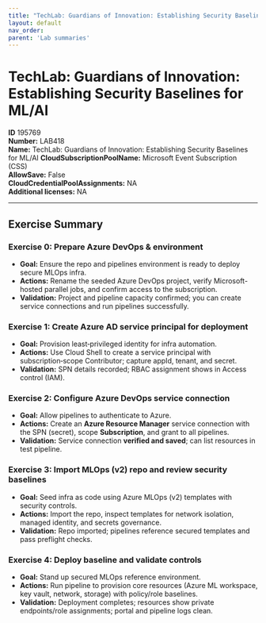 ```yaml
---
title: "TechLab: Guardians of Innovation: Establishing Security Baselines for ML/AI"
layout: default
nav_order:
parent: 'Lab summaries'
---
```


# TechLab: Guardians of Innovation: Establishing Security Baselines for ML/AI

**ID** 195769  
**Number:** LAB418  
**Name:** TechLab: Guardians of Innovation: Establishing Security Baselines for ML/AI
**CloudSubscriptionPoolName:** Microsoft Event Subscription (CSS)  
**AllowSave:** False  
**CloudCredentialPoolAssignments:** NA  
**Additional licenses:** NA  

---

## Exercise Summary
### Exercise 0: Prepare Azure DevOps & environment
- **Goal:** Ensure the repo and pipelines environment is ready to deploy secure MLOps infra.
- **Actions:** Rename the seeded Azure DevOps project, verify Microsoft-hosted parallel jobs, and confirm access to the subscription.
- **Validation:** Project and pipeline capacity confirmed; you can create service connections and run pipelines successfully.

### Exercise 1: Create Azure AD service principal for deployment
- **Goal:** Provision least‑privileged identity for infra automation.
- **Actions:** Use Cloud Shell to create a service principal with subscription‑scope Contributor; capture appId, tenant, and secret.
- **Validation:** SPN details recorded; RBAC assignment shows in Access control (IAM).

### Exercise 2: Configure Azure DevOps service connection
- **Goal:** Allow pipelines to authenticate to Azure.
- **Actions:** Create an **Azure Resource Manager** service connection with the SPN (secret), scope **Subscription**, and grant to all pipelines.
- **Validation:** Service connection **verified and saved**; can list resources in test pipeline.

### Exercise 3: Import MLOps (v2) repo and review security baselines
- **Goal:** Seed infra as code using Azure MLOps (v2) templates with security controls.
- **Actions:** Import the repo, inspect templates for network isolation, managed identity, and secrets governance.
- **Validation:** Repo imported; pipelines reference secured templates and pass preflight checks.

### Exercise 4: Deploy baseline and validate controls
- **Goal:** Stand up secured MLOps reference environment.
- **Actions:** Run pipeline to provision core resources (Azure ML workspace, key vault, network, storage) with policy/role baselines.
- **Validation:** Deployment completes; resources show private endpoints/role assignments; portal and pipeline logs clean.

